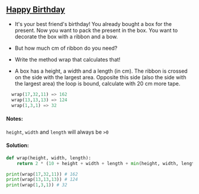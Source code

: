 ## [Happy Birthday](https://www.codewars.com/kata/5d65fbdfb96e1800282b5ee0/javascript)

- It's your best friend's birthday! You already bought a box for the present. Now you want to pack the present in the box. You want to decorate the box with a ribbon and a bow.

- But how much cm of ribbon do you need?

- Write the method wrap that calculates that!

- A box has a height, a width and a length (in cm). The ribbon is crossed on the side with the largest area. Opposite this side (also the side with the largest area) the loop is bound, calculate with 20 cm more tape.

```python
  wrap(17,32,11) => 162
  wrap(13,13,13) => 124
  wrap(1,3,1) => 32
```

#### Notes:

`height`, `width` and `length` will always be `>0`

#### Solution:

```python
def wrap(height, width, length):
    return 2 * (10 + height + width + length + min(height, width, length))

print(wrap(17,32,11)) # 162
print(wrap(13,13,13)) # 124
print(wrap(1,3,1)) # 32
```
